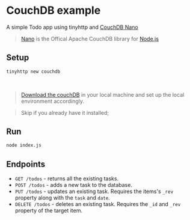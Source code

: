 # CouchDB example

A simple Todo app using tinyhttp and [CouchDB Nano](https://github.com/apache/couchdb-nano)

> [Nano](https://github.com/apache/couchdb-nano) is the Offical Apache CouchDB library for [Node.js](https://nodejs.org/en/)

## Setup

```sh
tinyhttp new couchdb
```

<br>

> [Download the couchDB](https://docs.couchdb.org/en/stable/install/index.html) in your local machine and set up the local environment accordingly.

> Skip if you already have it installed;

## Run

```bash
node index.js
```

## Endpoints

- `GET /todos` - returns all the existing tasks.
- `POST /todos` - adds a new task to the database.
- `PUT /todos` - updates an existing task. Requires the items's `_rev` property along with the `task` and `date`.
- `DELETE /todos` - deletes an existing task. Requires the `_id` and `_rev` property of the target item.
